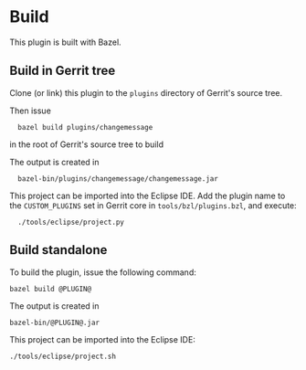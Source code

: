 Build
=====

This plugin is built with Bazel.

Build in Gerrit tree
--------------------

Clone (or link) this plugin to the `plugins` directory of Gerrit's source tree.

Then issue

```
  bazel build plugins/changemessage
```

in the root of Gerrit's source tree to build

The output is created in

```
  bazel-bin/plugins/changemessage/changemessage.jar
```

This project can be imported into the Eclipse IDE.
Add the plugin name to the `CUSTOM_PLUGINS` set in
Gerrit core in `tools/bzl/plugins.bzl`, and execute:

```
  ./tools/eclipse/project.py
```

Build standalone
----------------

To build the plugin, issue the following command:

```
bazel build @PLUGIN@
```

The output is created in

```
bazel-bin/@PLUGIN@.jar
```

This project can be imported into the Eclipse IDE:

```
./tools/eclipse/project.sh
```
